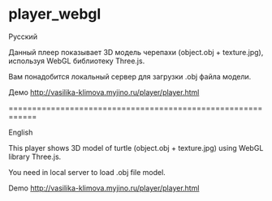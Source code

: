 # player_webgl

Русский

Данный плеер показывает 3D модель черепахи (object.obj + texture.jpg), используя WebGL библиотеку Three.js.

Вам понадобится локальный сервер для загрузки .obj файла модели.

Демо
http://vasilika-klimova.myjino.ru/player/player.html

============================================================

English

This player shows 3D model of turtle (object.obj + texture.jpg) using WebGL library Three.js.

You need in local server to load .obj file model.

Demo
http://vasilika-klimova.myjino.ru/player/player.html
